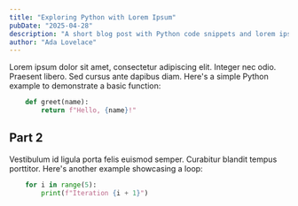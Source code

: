 ```yaml
---
title: "Exploring Python with Lorem Ipsum"
pubDate: "2025-04-28"
description: "A short blog post with Python code snippets and lorem ipsum text."
author: "Ada Lovelace"
---
```


Lorem ipsum dolor sit amet, consectetur adipiscing elit. Integer nec odio. Praesent libero. Sed cursus ante dapibus diam. Here's a simple Python example to demonstrate a basic function:

```python
    def greet(name):
        return f"Hello, {name}!"
```

## Part 2

Vestibulum id ligula porta felis euismod semper. Curabitur blandit tempus porttitor. Here's another example showcasing a loop:

```python
    for i in range(5):
        print(f"Iteration {i + 1}")
```
